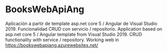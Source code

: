 # BooksWebApiAng
Aplicación a partir de template asp.net core 5 / Angular de Visual Studio 2019. Funcionalidad CRUD con servicio / repositorio.
Application based on asp.net core 5 / Angular template from Visual Studio 2019. CRUD functionality with service / repository.
Working web in https://bookswebapiang.azurewebsites.net/
